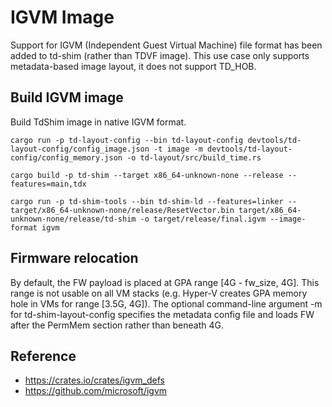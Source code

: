 # IGVM Image

Support for IGVM (Independent Guest Virtual Machine) file format has been added to td-shim (rather than TDVF image). This use case only supports metadata-based image layout, it does not support TD_HOB.

## Build IGVM image

Build TdShim image in native IGVM format.

```
cargo run -p td-layout-config --bin td-layout-config devtools/td-layout-config/config_image.json -t image -m devtools/td-layout-config/config_memory.json -o td-layout/src/build_time.rs

cargo build -p td-shim --target x86_64-unknown-none --release --features=main,tdx

cargo run -p td-shim-tools --bin td-shim-ld --features=linker -- target/x86_64-unknown-none/release/ResetVector.bin target/x86_64-unknown-none/release/td-shim -o target/release/final.igvm --image-format igvm
```

## Firmware relocation

By default, the FW payload is placed at GPA range [4G - fw_size, 4G]. This range is not usable on all VM stacks (e.g. Hyper-V creates GPA memory hole in VMs for range [3.5G, 4G]). The optional command-line argument -m for td-shim-layout-config specifies the metadata config file and loads FW after the PermMem section rather than beneath 4G.

## Reference

* https://crates.io/crates/igvm_defs
* https://github.com/microsoft/igvm
